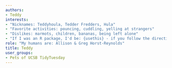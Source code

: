 ```yaml
---
authors:
- Teddy
interests:
- "Nicknames: Teddyhoula, Tedder Fredders, Hula"
- "Favorite activities: pouncing, cuddling, yelling at strangers"
- "Dislikes: marmots, children, bananas, being left alone"
- "If I was an R package, I'd be: {usethis} - if you follow the directions and take time to get to know me, you'll realize I'm the best!"
role: "My humans are: Allison & Greg Horst-Reynolds"
title: Teddy
user_groups:
- Pets of UCSB TidyTuesday
---
```


